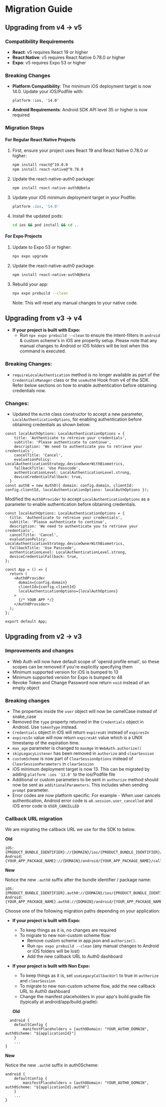 # Migration Guide

## Upgrading from v4 -> v5

### Compatibility Requirements

- **React**: v5 requires React 19 or higher
- **React Native**: v5 requires React Native 0.78.0 or higher
- **Expo**: v5 requires Expo 53 or higher

### Breaking Changes

- **Platform Compatibility**: The minimum iOS deployment target is now 14.0. Update your iOS/Podfile with:

  ```
  platform :ios, '14.0'
  ```

- **Android Requirements**: Android SDK API level 35 or higher is now required

### Migration Steps

#### For Regular React Native Projects

1. First, ensure your project uses React 19 and React Native 0.78.0 or higher:

   ```bash
   npm install react@^19.0.0
   npm install react-native@^0.78.0
   ```

2. Update the react-native-auth0 package:

   ```bash
   npm install react-native-auth0@beta
   ```

3. Update your iOS minimum deployment target in your Podfile:

   ```ruby
   platform :ios, '14.0'
   ```

4. Install the updated pods:
   ```bash
   cd ios && pod install && cd ..
   ```

#### For Expo Projects

1. Update to Expo 53 or higher:

   ```bash
   npx expo upgrade
   ```

2. Update the react-native-auth0 package:

   ```bash
   npm install react-native-auth0@beta
   ```

3. Rebuild your app:
   ```bash
   npx expo prebuild --clean
   ```
   Note: This will reset any manual changes to your native code.

## Upgrading from v3 -> v4

- **If your project is built with Expo:**
  - Run `npx expo prebuild --clean` to ensure the intent-filters in `android` & custom scheme's in iOS are propertly setup. Please note that any manual changes to Android or iOS folders will be lost when this command is executed.

### Breaking Changes:

- `requireLocalAuthentication` method is no longer available as part of the `CredentialsManager` class or the `useAuth0` Hook from v4 of the SDK. Refer below sections on how to enable authentication before obtaining credentials now.

### Changes:

- Updated the `Auth0` class constructor to accept a new parameter, `LocalAuthenticationOptions`, for enabling authentication before obtaining credentials as shown below:

```
const localAuthOptions: LocalAuthenticationOptions = {
    title: 'Authenticate to retreive your credentials',
    subtitle: 'Please authenticate to continue',
    description: 'We need to authenticate you to retrieve your credentials',
    cancelTitle: 'Cancel',
    evaluationPolicy: LocalAuthenticationStrategy.deviceOwnerWithBiometrics,
    fallbackTitle: 'Use Passcode',
    authenticationLevel: LocalAuthenticationLevel.strong,
    deviceCredentialFallback: true,
  }
const auth0 = new Auth0({ domain: config.domain, clientId: config.clientId, localAuthenticationOptions: localAuthOptions });
```

Modified the `Auth0Provider` to accept `LocalAuthenticationOptions` as a parameter to enable authentication before obtaining credentials.

```
const localAuthOptions: LocalAuthenticationOptions = {
  title: 'Authenticate to retreive your credentials',
  subtitle: 'Please authenticate to continue',
  description: 'We need to authenticate you to retrieve your credentials',
  cancelTitle: 'Cancel',
  evaluationPolicy: LocalAuthenticationStrategy.deviceOwnerWithBiometrics,
  fallbackTitle: 'Use Passcode',
  authenticationLevel: LocalAuthenticationLevel.strong,
  deviceCredentialFallback: true,
};

const App = () => {
  return (
    <Auth0Provider
      domain={config.domain}
      clientId={config.clientId}
      localAuthenticationOptions={localAuthOptions}
    >
      {/* YOUR APP */}
    </Auth0Provider>
  );
};

export default App;
```

## Upgrading from v2 -> v3

### Improvements and changes

- Web Auth will now have default scope of 'openid profile email', so these scopes can be removed if you're explicitly specifying them
- Minimum supported version for iOS is bumped to 13
- Minimum supported version for Expo is bumped to 48
- Revoke Token and Change Password now return `void` instead of an empty object

### Breaking changes

- The properties inside the `user` object will now be camelCase instead of snake_case
- Removed the `type` property returned in the `Credentials` object in Android. Use `tokenType` instead.
- `Credentials` object in iOS will return `expiresAt` instead of `expiresIn`
- `expiresIn` value will now return `expiresAt` value which is a UNIX timestamp of the expiration time.
- `max_age` parameter is changed to `maxAge` in `WebAuth.authorize()`
- `skipLegacyListener` has been removed in `authorize` and `clearSession`
- `customScheme` is now part of `ClearSessionOptions` instead of `ClearSessionParameters` in `clearSession`
- iOS minimum deployment target is now 13. This can be migrated by adding `platform :ios '13.0'` to the ios/Podfile file
- Additional or custom parameters to be sent in `authorize` method should now be sent as `additionalParameters`. This includes when sending `prompt` parameter.
- Error codes are now platform specific. For example - When user cancels authentication, Android error code is `a0.session.user_cancelled` and iOS error code is `USER_CANCELLED`

### Callback URL migration

We are migrating the callback URL we use for the SDK to below.

**Old**

```
iOS: {PRODUCT_BUNDLE_IDENTIFIER}://{DOMAIN}/ios/{PRODUCT_BUNDLE_IDENTIFIER}/callback
Android: {YOUR_APP_PACKAGE_NAME}://{DOMAIN}/android/{YOUR_APP_PACKAGE_NAME}/callback
```

**New**

Notice the new `.auth0` suffix after the bundle identifier / package name:

```
iOS: {PRODUCT_BUNDLE_IDENTIFIER}.auth0://{DOMAIN}/ios/{PRODUCT_BUNDLE_IDENTIFIER}/callback
Android: {YOUR_APP_PACKAGE_NAME}.auth0://{DOMAIN}/android/{YOUR_APP_PACKAGE_NAME}/callback
```

Choose one of the following migration paths depending on your application:

- **If your project is built with Expo:**
  - To keep things as it is, no changes are required
  - To migrate to new non-custom scheme flow:
    - Remove custom scheme in app.json and `authorize()`.
    - Run `npx expo prebuild --clean` (any manual changes to Android or iOS folders will be lost)
    - Add the new callback URL to Auth0 dashboard
- **If your project is built with Non Expo:**

  - To keep things as it is, set `useLegacyCallbackUrl` to true in `authorize` and `clearSession`
  - To migrate to new non-custom scheme flow, add the new callback URL to Auth0 dashboard
  - Change the manifest placeholders in your app's build.gradle file (typically at android/app/build.gradle):

  **Old**

```
  android {
    defaultConfig {
        manifestPlaceholders = [auth0Domain: "YOUR_AUTH0_DOMAIN", auth0Scheme: "${applicationId}"]
    }
    ...
}
```

**New**

Notice the new `.auth0` suffix in auth0Scheme:

```
android {
    defaultConfig {
        manifestPlaceholders = [auth0Domain: "YOUR_AUTH0_DOMAIN", auth0Scheme: "${applicationId}.auth0"]
    }
    ...
}
```
